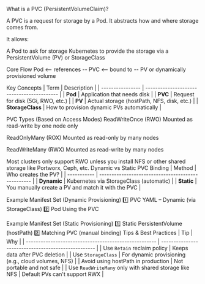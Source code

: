 What is a PVC (PersistentVolumeClaim)?

A PVC is a request for storage by a Pod.
It abstracts how and where storage comes from.

It allows:

A Pod to ask for storage
Kubernetes to provide the storage via a PersistentVolume (PV) or StorageClass

Core Flow
Pod <-- references -- PVC <-- bound to -- PV or dynamically provisioned volume

Key Concepts
| Term             | Description                                |
| ---------------- | ------------------------------------------ |
| **Pod**          | Application that needs disk                |
| **PVC**          | Request for disk (5Gi, RWO, etc.)          |
| **PV**           | Actual storage (hostPath, NFS, disk, etc.) |
| **StorageClass** | How to provision dynamic PVs automatically |

PVC Types (Based on Access Modes)
ReadWriteOnce (RWO)
Mounted as read-write by one node only

ReadOnlyMany (ROX)
Mounted as read-only by many nodes

ReadWriteMany (RWX)
Mounted as read-write by many nodes

Most clusters only support RWO unless you install NFS or other shared storage like Portworx, Ceph, etc.
Dynamic vs Static PVC Binding
| Method      | Who creates the PV?                                |
| ----------- | -------------------------------------------------- |
| **Dynamic** | Kubernetes via StorageClass (automatic)            |
| **Static**  | You manually create a PV and match it with the PVC |

Example Manifest Set (Dynamic Provisioning)
1️⃣ PVC YAML – Dynamic (via StorageClass)
2️⃣ Pod Using the PVC

Example Manifest Set (Static Provisioning)
1️⃣ Static PersistentVolume (hostPath)
2️⃣ Matching PVC (manual binding)
Tips & Best Practices
| Tip                                                   | Why                                                 |
| ----------------------------------------------------- | --------------------------------------------------- |
| Use `Retain` reclaim policy                           | Keeps data after PVC deletion                       |
| Use `StorageClass`                                    | For dynamic provisioning (e.g., cloud volumes, NFS) |
| Avoid using hostPath in production                    | Not portable and not safe                           |
| Use `ReadWriteMany` only with shared storage like NFS | Default PVs can't support RWX                       |
